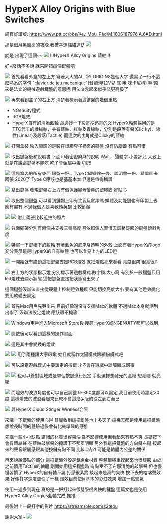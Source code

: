 # HyperX Alloy Origins with Blue Switches

網頁好讀版:
https://www.ptt.cc/bbs/Key_Mou_Pad/M.1606187976.A.6AD.html

那是個月黑風高的夜晚
我被幸運貓貓造訪
![](https://i.imgur.com/Mn2ksGt.jpg)

於是
出現了這個~~
![](https://i.imgur.com/ZrgJOuk.jpg)
!!!HyperX Alloy Origins 藍軸!!!

好~廢話不多說
就來開箱這個鍵盤吧


![](https://i.imgur.com/ZIBqE42.jpg)
首先看看外盒的左上方
寫著大大的ALLOY ORIGINS幾個大字
還寫了一行不這麼熟悉的字句
"clavier de jeu mecanique"(音讀:喀拉V兒 底 啾 咪卡尼科)
啊!原來是法文的機械遊戲鍵盤的意思呢
用法文念起來似乎又更高級了


![](https://i.imgur.com/NwyyNZU.jpg)
再來看到盒子的右上方
清楚著標示著這鍵盤的幾個重點
- NGenuity程式
- RGB燈效
- HyperX自有的清脆藍軸
這邊抄一下毅哥抄鈣哥的文
HyperX軸體採用的是TTC代工的機械軸，共有藍軸、紅軸及青綠軸，分別是段落有聲(Clic
ky)、線性(Linear)及段落(Tactile)
而這次的主角就是Clicky的藍軸


![](https://i.imgur.com/RwJLRFm.jpg)
打開盒裝
映入眼簾的是裝在塑膠套子裡面的鍵盤
沒有防塵蓋 有點可惜


![](https://i.imgur.com/WHd9908.jpg)
取出鍵盤後和說明書
下面印著密密麻麻的說明
Wait... 殘體字 小差評兒
大致上就是在說這鍵盤不能吃 吃了會金屬中毒 切記!


![](https://i.imgur.com/7J0Xcn8.jpg)
這是盒內的所有東西
鍵盤一把、Type C編織線一條、說明書一份、精美圖卡兩張
2020了 Type C應該也是基基本本
但還是值得稱讚


![](https://i.imgur.com/vAVxNaL.jpg)
拿出鍵盤
發現鍵盤右上方有個保護顯示螢幕的塑膠膜
好貼心


![](https://i.imgur.com/Pxrkdx7.jpg)
取出整個鍵盤
可以看到鍵帽上印有注音及倉頡碼
媒體及功能鍵也有印製上去 應有盡有
不過我個人是喜歡純英刻 比較簡潔


![](https://i.imgur.com/uP4X6lz.jpg)
![](https://i.imgur.com/rDDRWJ8.jpg)
附上兩張比較近拍的照片


![](https://i.imgur.com/H7prCxh.jpg)
背面腳架分別有兩個共支援三種高度
可依照個人習慣去調整舒服的鍵盤傾斜角度

![](https://i.imgur.com/o8GGjAQ.jpg)
特寫一下鍵帽下的藍軸
有著藍色的底座及透明的外殼
上面有著HyperX的logo
充分表示這是HyperX的自有軸體
也可以看見上方的LED燈

![](https://i.imgur.com/ccL9d6g.jpg)
一開始就有講到這把鍵盤支援RGB燈效
就把燈點亮來看看
亮度很夠
很亮很?


![](https://i.imgur.com/C6OGyAD.jpg)
右上方的狀態指示燈
分別標示著遊戲模式.數字鎖.大小寫
有別於一般鍵盤只用led燈珠去顯示狀態
這把鍵盤直接把狀態寫出來了


這個鍵盤沒辦法直接從硬體上控制燈效種類
只能切換亮度大小
要有其他燈效變化要用軟體去設定

![](https://i.imgur.com/lhDZZJ6.jpg)
首先Mac用戶先哭出來
目前好像還沒有支援Mac的軟體
不過Mac本身就潮到出水了
沒辦法設定燈效 應該瑕不掩瑜


![](https://i.imgur.com/83vHAgS.jpg)
Windows用戶進入Microsoft Store後
搜尋HyperX或NGENUITY都可以找到

![](https://i.imgur.com/8ALwvaM.jpg)
開啟後可以看到這樣的操作畫面


![](https://i.imgur.com/MU4FS1c.jpg)
這是其中會變換的燈效

![](https://i.imgur.com/dJu1XWw.jpg)
![](https://i.imgur.com/G6fXSdT.jpg)
用了兩種讓大家瞅瞅
姑且就稱作太陽模式跟繽紛模式吧


![](https://i.imgur.com/Q2JwBGz.jpg)
可以設定遊戲模式中要鎖定的按鍵
才不會在遊戲中誤觸釀成憾事

![](https://i.imgur.com/Ag0kFyW.jpg)
![](https://i.imgur.com/lc2rkvL.jpg)
也可以針對區域或是單個按鍵進行設定
手動選擇想發光的區域
想亮哪 就亮哪


![](https://i.imgur.com/7yWWA07.jpg)
而燈效的波浪角度也可以自己調整
0~360度都可以設定
我目前使用時設定30度
這樣燈效的波浪看起來比較不會這麼呆版的從左到右而已


![](https://i.imgur.com/XrdBVOn.jpg)
與HyperX Cloud Stinger Wireless合照


來講一下鍵盤的使用心得
其實收到這把鍵盤也十多天了
這幾天都是使用這把鍵盤
想說長時間的體驗過後會有比較準確的感想

先講一些小小缺點
鍵帽的材質很容易油
雖不影響使用但看起來有點不爽
長鍵按下會有鐵絲聲
在藍軸敲擊聲的掩護下不那麼明顯
另外我這把鍵盤的方向鍵右鍵
按起來的聲音跟觸感跟其他按鍵有點不同
比較...肉?!
可能是軸體內公差的關係

再來說說優點的部分
這把鍵盤外殼是鋁合金材質
整體很穩重摸起來也很舒服
由於之前慣用Tactile的軸體
剛開始用這把鍵盤時
有點受不了它那清脆的敲擊聲
但也慢慢習慣了
HyperX的自有軸不晃
打感很紮實
敲起來是真的爽快
按下去的喀喀聲效果
好像打字速度更快了一樣
燈效目前使用基本的彩虹效果
增加一點騷氣

使用一週多到現在
真的是一把打起來很舒服很爽快的鍵盤
這篇文也是使用HyperX Alloy Origins藍軸完成
推推!


最後附上一段打字的影片
https://streamable.com/z2tebu


謝謝大家~
![](https://i.imgur.com/Bn7j39G.jpg)
